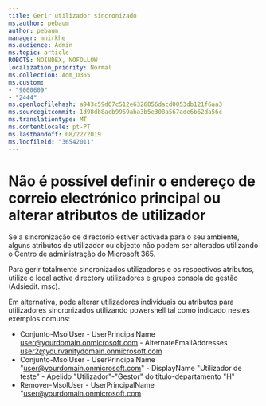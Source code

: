 ```yaml
---
title: Gerir utilizador sincronizado
ms.author: pebaum
author: pebaum
manager: mnirkhe
ms.audience: Admin
ms.topic: article
ROBOTS: NOINDEX, NOFOLLOW
localization_priority: Normal
ms.collection: Adm_O365
ms.custom:
- "9000609"
- "2444"
ms.openlocfilehash: a943c59d67c512e6326856dacd0053db121f6aa3
ms.sourcegitcommit: 1d98db8acb9959aba3b5e308a567ade6b62da56c
ms.translationtype: MT
ms.contentlocale: pt-PT
ms.lasthandoff: 08/22/2019
ms.locfileid: "36542011"
---
```

# <a name="unable-to-set-primary-email-address-or-change-user-attributes"></a>Não é possível definir o endereço de correio electrónico principal ou alterar atributos de utilizador

Se a sincronização de directório estiver activada para o seu ambiente, alguns atributos de utilizador ou objecto não podem ser alterados utilizando o Centro de administração do Microsoft 365.

Para gerir totalmente sincronizados utilizadores e os respectivos atributos, utilize o local active directory utilizadores e grupos consola de gestão (Adsiedit. msc).  

Em alternativa, pode alterar utilizadores individuais ou atributos para utilizadores sincronizados utilizando powershell tal como indicado nestes exemplos comuns: 
- Conjunto-MsolUser - UserPrincipalName user@yourdomain.onmicrosoft.com - AlternateEmailAddresses user2@yourvanitydomain.onmicrosoft.com
- Conjunto-MsolUser - UserPrincipalName "user@yourdomain.onmicrosoft.com" - DisplayName "Utilizador de teste" - Apelido "Utilizador"-"Gestor" do título-departamento "H"
- Remover-MsolUser - UserPrincipalName "user@yourdomain.onmicrosoft.com